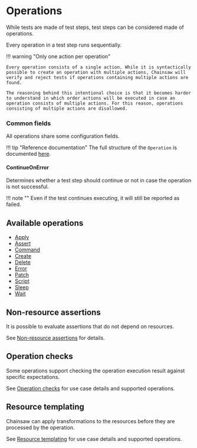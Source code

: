 # Operations

While tests are made of test steps, test steps can be considered made of operations.

Every operation in a test step runs sequentially.

!!! warning "Only one action per operation"

    Every operation consists of a single action. While it is syntactically possible to create an operation with multiple actions, Chainsaw will verify and reject tests if operations containing multiple actions are found.

    The reasoning behind this intentional choice is that it becomes harder to understand in which order actions will be executed in case an operation consists of multiple actions. For this reason, operations consisting of multiple actions are disallowed.

### Common fields

All operations share some configuration fields.

!!! tip "Reference documentation"
    The full structure of the `Operation` is documented [here](../apis/chainsaw.v1alpha1.md#chainsaw-kyverno-io-v1alpha1-Operation).

#### ContinueOnError

Determines whether a test step should continue or not in case the operation is not successful.

!!! note ""
    Even if the test continues executing, it will still be reported as failed.

## Available operations

- [Apply](./apply.md)
- [Assert](./assert.md)
- [Command](./command.md)
- [Create](./create.md)
- [Delete](./delete.md)
- [Error](./error.md)
- [Patch](./patch.md)
- [Script](./script.md)
- [Sleep](./sleep.md)
- [Wait](./wait.md)

## Non-resource assertions

It is possible to evaluate assertions that do not depend on resources.

See [Non-resource assertions](./non-resource-assert.md) for details.

## Operation checks

Some operations support checking the operation execution result against specific expectations.

See [Operation checks](./check.md) for use case details and supported operations.

## Resource templating

Chainsaw can apply transformations to the resources before they are processed by the operation.

See [Resource templating](./templating.md) for use case details and supported operations.

